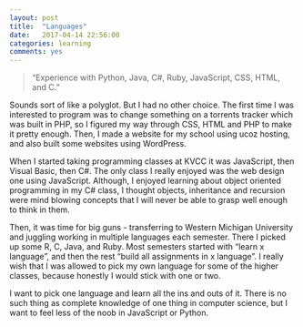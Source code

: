 ```yaml
---
layout: post
title:  "Languages"
date:   2017-04-14 22:56:00
categories: learning
comments: yes
---
```


>“Experience with Python, Java, C#, Ruby, JavaScript, CSS, HTML, and C.” 

Sounds sort of like a polyglot. But I had no other choice. The first time I was interested to program was to change something on a torrents tracker which was built in PHP, so I figured my way through CSS, HTML and PHP to make it pretty enough. Then, I made a website for my school using ucoz hosting, and also built some websites using WordPress. 

When I started taking programming classes at KVCC it was JavaScript, then Visual Basic, then C#. The only class I really enjoyed was the web design one using JavaScript. Although, I enjoyed learning about object oriented programming in my C# class, I thought objects, inheritance and recursion were mind blowing concepts that I will never be able to grasp well enough to think in them.

Then, it was time for big guns - transferring to Western Michigan University and juggling working in multiple languages each semester. There I picked up some R, C, Java, and Ruby. Most semesters started with “learn x language”, and then the rest “build all assignments in x language”. I really wish that I was allowed to pick my own language for some of the higher classes, because honestly I would stick with one or two. 

I want to pick one language and learn all the ins and outs of it. There is no such thing as complete knowledge of one thing in computer science, but I want to feel less of the noob in JavaScript or Python. 